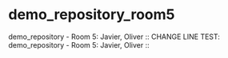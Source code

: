 # demo_repository_room5
demo_repository - Room 5: Javier,  Oliver
:: CHANGE LINE TEST: demo_repository - Room 5: Javier,  Oliver ::
